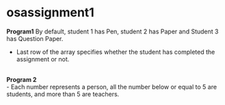# osassignment1
<b>Program1</b>
 By default, student 1 has Pen, student 2 has Paper and Student 3 has Question Paper.
- Last row of the array specifies whether the student has completed the assignment or not.
<br>
<b>Program 2</b>
<br>
- Each number represents a person, all the number below or equal to 5 are students, and more than 5 are teachers.
